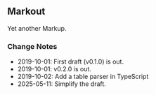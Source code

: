 ## Markout
Yet another Markup.

### Change Notes
- 2019-10-01: First draft (v0.1.0) is out.
- 2019-10-01: v0.2.0 is out.
- 2019-10-02: Add a table parser in TypeScript
- 2025-05-11: Simplify the draft.